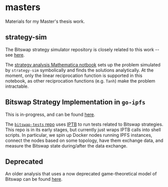 # masters

Materials for my Master's thesis work.

## strategy-sim

The Bitswap strategy simulator repository is closely related to this work -- see
[here](https://github.com/dgrisham/strategy-sim).

The [strategy analysis Mathematica notbook](./strategy-analysis.nb) sets up the
problem simulated by `strategy-sim` symbolically and finds the solutions
analytically. At the moment, only the linear reciprocation function is supported
in this notebook, as other reciprocation functions (e.g. `Tanh`) make the
problem intractable.

## Bitswap Strategy Implementation in `go-ipfs`

This is in-progress, and can be found
[here](https://github.com/ipfs/go-ipfs/pull/3982).

The [`bitswap-tests` repo](https://github.com/dgrisham/bitswap-tests) uses
[IPTB](https://github.com/ipfs/iptb) to run tests related to Bitswap strategies.
This repo is in its early stages, but currently just wraps IPTB calls into shell
scripts. In particular, we spin up Docker nodes running IPFS instances, connect
the nodes based on some topology, have them exchange data, and measure the
Bitswap state during/after the data exchange.

## Deprecated

An older analysis that uses a now deprecated game-theoretical model of Bitswap
can be found [here](./deprecated/analysis/).
